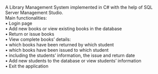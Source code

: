 A Library Management System implemented in C# with the help of SQL Server Management Studio. <br />
Main functionalities: <br />
• Login page <br />
• Add new books or view existing books in the database <br />
• Return or issue books <br /> 
• View complete books’ details: <br />
•	which books have been returned by which student <br />
•	which books have been issued to which student <br />
•	including the students’ information, the issue and return date <br />
• Add new students to the database or view students’ information <br />
• Exit the application <br />

